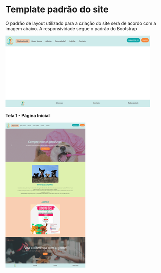 # Template padrão do site

O  padrão  de  layout  utilizado  para a criação do site será de acordo com a imagem abaixo.
A responsividade segue o padrão do Bootstrap

<img src="img/template.png" alt="Template" style="zoom:45%;" />


**Tela 1 - Página Inicial**

<img src="img/home.png" alt="Tela Inicial" style="zoom:45%;" />
